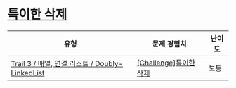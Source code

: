 # [특이한 삭제](https://www.codetree.ai/trails/complete/curated-cards/challenge-doubly-linked-list-remove)

|유형|문제 경험치|난이도|
|---|---|---|
|[Trail 3 / 배열, 연결 리스트 / Doubly-LinkedList](https://www.codetree.ai/trail-info/novice-high/)|[[Challenge]특이한 삭제](https://www.codetree.ai/trails/complete/curated-cards/challenge-doubly-linked-list-remove/)|보통|

